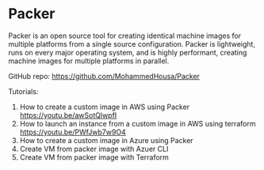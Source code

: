 # Packer
Packer is an open source tool for creating identical machine images for multiple platforms from a single source configuration. Packer is lightweight, runs on every major operating system, and is highly performant, creating machine images for multiple platforms in parallel.

GitHub repo: https://github.com/MohammedHousa/Packer

Tutorials: 
1. How to create a custom image in AWS using Packer https://youtu.be/awSotQlwpfI
2. How to launch an instance from a custom image in AWS using terraform https://youtu.be/PWfJwb7w9O4
3. How to create a custom image in Azure using Packer
4. Create VM from packer image with Azuer CLI
5. Create VM from packer image with Terraform
